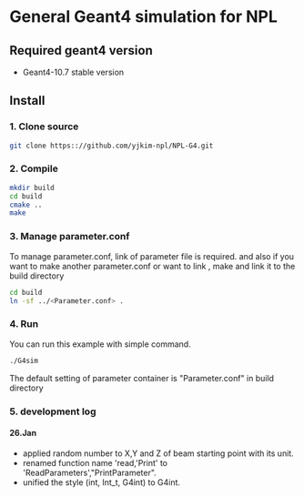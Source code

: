 # General Geant4 simulation for NPL

## Required geant4 version
 - Geant4-10.7 stable version

## Install

### 1. Clone source
```bash
git clone https:://github.com/yjkim-npl/NPL-G4.git
```

### 2. Compile
```bash
mkdir build
cd build
cmake ..
make
```
### 3. Manage parameter.conf
To manage parameter.conf, link of parameter file is required.
and also if you want to make another parameter.conf or want to link , make and link it to the build directory

```bash
cd build
ln -sf ../<Parameter.conf> .
```

### 4. Run
You can run this example with simple command.
```bash
./G4sim
```
The default setting of parameter container is "Parameter.conf" in build directory

### 5. development log

#### 26.Jan 
 - applied random number to X,Y and Z of beam starting point with its unit.
 - renamed function name 'read,'Print' to 'ReadParameters',"PrintParameter".
 - unified the style (int, Int_t, G4int) to G4int.
